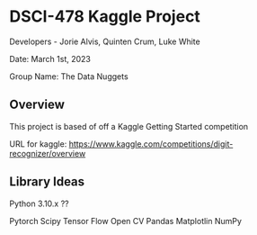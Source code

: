 # DSCI-478 Kaggle Project

Developers - Jorie Alvis, Quinten Crum, Luke White

Date: March 1st, 2023

Group Name: The Data Nuggets

## Overview
This project is based of off a Kaggle Getting Started competition 

URL for kaggle: https://www.kaggle.com/competitions/digit-recognizer/overview

## Library Ideas

Python 3.10.x ??

Pytorch
Scipy
Tensor Flow
Open CV
Pandas
Matplotlin
NumPy
